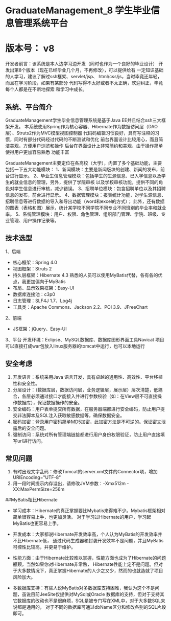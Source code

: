 # GraduateManagement_8 学生毕业信息管理系统平台
# 版本号： v8

开发者前言：该系统是本人边学习边开发（同时也作为一个良好的毕业设计）
	开发出第8个版本（现在已经毕业几个月，不再修改），可以提供给有
	一定知识基础的人学习，建议了解过ssh框架、servlet/jsp、
	html/css/js，当时毕竟还年轻，而且在学习阶段，如果有某部分
	代码写得不太好或者不太正确，欢迎纠正，毕竟每个人都是在不断地探索
	和学习中成长。

## 系统、平台简介
GraduateManagement学生毕业信息管理系统是基于Java EE并且结合ssh三大框架开发。
本系统使用Spring作为核心容器、Hibernate作为数据访问层（DAO层）、Struts2作为MVC模型视图控制器
代码码编辑习惯良好，具有写注释的习惯，同时有部分代码经过代码的不断测试和优化
前台界面设计比较用心，而且简洁美观，方便用户浏览和操作
后台在界面设计上非常简约和美观，由于操作简单使得用户更加容易熟悉
功能丰富

GraduateManagement主要定位在各高校（大学），内置了多个基础功能，主要包括一下五大功能模块：
1、新闻模块：主要是新闻版块的创建、新闻的发布，前台进行显示。
2、毕业生信息管理模块：包括学生的生源信息、已入学信息以及学生的就业信息的管理，另外，提供了学院审核
以及学校审核功能，提供不同的角色对学生信息进行审核，减少错误。
3、招聘单位模块：包含招聘单位以及其招聘信息的发布，前台进行显示。
4、数据管理模块：报表统计功能，对学生源信息、招聘信息等进行数据的导入和导出功能（word和excel的方式）；
此外，还有数据的图表（表格和图）展示，统计某学校不同学院不同专业不同班别的毕业率和就业率。
5、系统管理模块：用户、权限、角色管理、组织部门管理、学院、班级、专业管理、用户操作记录等。

## 技术选型
1、后端
* 核心框架：Spring 4.0
* 视图框架：Struts 2
* 持久层框架：Hibernate 4.3 熟悉的人员可以使用MyBatis代替，各有各的优点，我更加偏向于MyBatis
* 布局、显示效果框架：Easy-UI
* 数据库连接池：c3p0
* 日志管理：SLF4J 1.7、Log4j
* 工具类：Apache Commons、Jackson 2.2、POI 3.9、JFreeChart

2、前端
* JS框架：jQuery、Easy-UI

3、平台
开发环境：Eclipse、MySQL数据库、数据库图形界面工具Navicat
项目可以直接打成war包放入linux服务器的tomcat中运行，也可以本地运行

## 安全考虑

1. 开发语言：系统采用Java 语言开发，具有卓越的通用性、高效性、平台移植性和安全性。
2. 分层设计：（数据库层，数据访问层，业务逻辑层，展示层）层次清楚，低耦合，各层必须通过接口才能接入并进行参数校验（如：在View层不可直接操作数据库），保证数据操作的安全。
3. 安全编码：用户表单提交所有数据，在服务器端都进行安全编码，防止用户提交非法脚本及SQL注入获取敏感数据等，确保数据安全。
4. 密码加密：登录用户密码简单MD5加密，此加密方法是不可逆的。保证密文泄露后的安全问题。
5. 强制访问：系统对所有管理端链接都进行用户身份权限验证，防止用户直接填写url进行访问。

## 常见问题

1. 有时出现文字乱码：修改Tomcat的server.xml文件的Connector项，增加URIEncoding="UTF-8"
2. 用一段时间提示内存溢出，请修改JVM参数：-Xmx512m -XX:MaxPermSize=256m

##MyBatis相比Hibernate

* 学习成本：Hibernate的真正掌握要比Mybatis来得难不少。Mybatis框架相对简单很容易上手，也更加灵活。
对于学习过Hibernate的用户，学习起MyBatis也更容易上手。

* 开发成本：大家都说Hibernate开发效率高，个人认为MyBatis的开发效率并不比Hibernate低，
通过代码生成器和封装开发效率不是问题，并且MyBatis可控性比较高，并更易于维护。

* 性能方面：由于Hibernate比较难以掌握，性能方面也成为了Hibernate的问题瓶颈，当然如果你对Hibernate非常熟，
Hibernate性能上定不是问题。但对于大多数情况下，真正掌握Hibernate的人少之又少，然而的也就造就了项目风险加大。

* 多数据库支持：有些人说MyBatis对多数据库支持困难，我认为这个不是问题，虽说目前JeeSite仅提供对MySql或Oracle
数据库的支持，但对于支持其它数据库的改动也不是很麻烦，SQL是被专门写在XML中，对于大多数SQL来说都是通用的，
对于不同的数据库可通过dbName区分和修改各别的SQL片段即可。